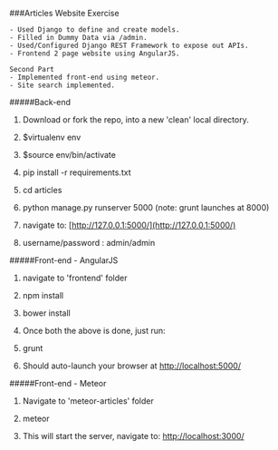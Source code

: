 ###Articles Website Exercise

	- Used Django to define and create models.
	- Filled in Dummy Data via /admin.
	- Used/Configured Django REST Framework to expose out APIs.
	- Frontend 2 page website using AngularJS.
	
	Second Part
	- Implemented front-end using meteor.
	- Site search implemented.



#####Back-end
1. Download or fork the repo, into a new 'clean' local directory.

2. $virtualenv env

3. $source env/bin/activate

4. pip install -r requirements.txt

5. cd articles

6. python manage.py runserver 5000 (note: grunt launches at 8000)

7. navigate to: [http://127.0.0.1:5000/](http://127.0.0.1:5000/)

8. username/password : admin/admin



#####Front-end - AngularJS
1. navigate to 'frontend' folder

2. npm install

3. bower install

4. Once both the above is done, just run:

5. grunt

6. Should auto-launch your browser at [http://localhost:5000/](http://localhost:5000/)


#####Front-end - Meteor
1. Navigate to 'meteor-articles' folder

2. meteor

3. This will start the server, navigate to: [http://localhost:3000/](http://localhost:3000/)
